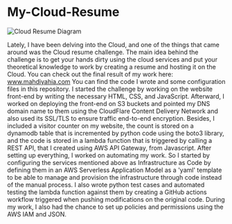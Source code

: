# My-Cloud-Resume
![Cloud Resume Diagram](https://user-images.githubusercontent.com/112518287/221832908-ec4a1c4d-9160-4770-b1ec-a3cd3ec1eed2.png)

Lately, I have been delving into the Cloud, and one of the things that came around was the Cloud resume challenge.
The main idea behind the challenge is to get your hands dirty using the cloud services and put your theoretical knowledge to work by creating a resume and hosting it on the Cloud.
You can check out the final result of my work here: www.mahdiyahia.com
You can find the code I wrote and some configuration files in this repository.
I started the challenge by working on the website front-end by writing the necessary HTML, CSS, and JavaScript. 
Afterward, I worked on deploying the front-end on S3 buckets and pointed my DNS domain name to them using the CloudFlare Content Delivery Network and also used its SSL/TLS to ensure traffic end-to-end encryption. 
Besides, I included a visitor counter on my website, the count is stored on a dynamodb table that is incremented by python code using the boto3 library, and the code is stored in a lambda function that is triggered by calling a REST API, that I created using AWS API Gateway, from Javascript. 
After setting up everything, I worked on automating my work. So I started by configuring the services mentioned above as Infrastructure as Code by defining them in an AWS Serverless Application Model as a 'yaml' template to be able to manage and provision the infrastructure through code instead of the manual process.
I also wrote python test cases and automated testing the lambda function against them by creating a GitHub actions workflow triggered when pushing modifications on the original code.
During my work, I also had the chance to set up policies and permissions using the AWS IAM and JSON.
